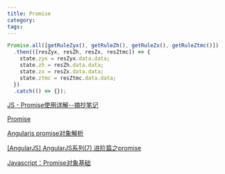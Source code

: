 ```yaml
---
title: Promise
category:
tags:
---
```


```javascript
Promise.all([getRuleZyx(), getRuleZh(), getRuleZx(), getRuleZtmc()])
  .then(([resZyx, resZh, resZx, resZtmc]) => {
    state.zyx = resZyx.data.data;
    state.zh = resZh.data.data;
    state.zx = resZx.data.data;
    state.ztmc = resZtmc.data.data;
  })
  .catch(() => {});
```

[JS - Promise使用详解--摘抄笔记](https://www.cnblogs.com/sweeeper/p/8442613.html)

[Promise](https://www.liaoxuefeng.com/wiki/001434446689867b27157e896e74d51a89c25cc8b43bdb3000/0014345008539155e93fc16046d4bb7854943814c4f9dc2000)

[Angularjs promise对象解析](https://www.cnblogs.com/sword-successful/p/4626797.html)

[[AngularJS] AngularJS系列(7) 进阶篇之promise](https://www.cnblogs.com/neverc/p/5928285.html)

[Javascript：Promise对象基础](https://www.jianshu.com/p/82237a7ca6e5)

